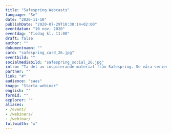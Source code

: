 ```yaml
---
title: "Safespring Webcasts"
language: "Se"
date: "2020-11-10"
publishDate: "2020-07-29T10:30:14+02:00"
eventdatum: "10 nov. 2020"
eventdag: "Tisdag kl. 11:00"
draft: false
author: ""
dokumentnamn: ""
card: "safespring_card_26.jpg"
eventbild: ""
socialmediabild: "safespring_social_26.jpg"
intro: "Ta del av inspirerande material från Safespring. Se våra serier om Kubernetes och cloud native, eller dyk ner i regelverken kring molntjänster och digital suveränitet."
partner: ""
link: "#"
audience: "saas"
knapp: "Starta webinar"
english: ""
formid: ""
explorer: ""
aliases:
- /event/
- /webinars/
- /webinar/
fullwidth: "x"
---
```

